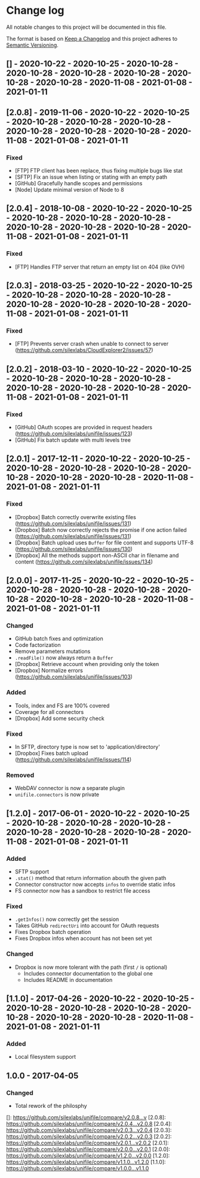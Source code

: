 # Change log
All notable changes to this project will be documented in this file.

The format is based on [Keep a Changelog](http://keepachangelog.com/) and this project adheres to [Semantic Versioning](http://semver.org/).

## [] - 2020-10-22 - 2020-10-25 - 2020-10-28 - 2020-10-28 - 2020-10-28 - 2020-10-28 - 2020-10-28 - 2020-10-28 - 2020-11-08 - 2021-01-08 - 2021-01-11

## [2.0.8] - 2019-11-06 - 2020-10-22 - 2020-10-25 - 2020-10-28 - 2020-10-28 - 2020-10-28 - 2020-10-28 - 2020-10-28 - 2020-10-28 - 2020-11-08 - 2021-01-08 - 2021-01-11
### Fixed
- [FTP] FTP client has been replace, thus fixing multiple bugs like stat
- [SFTP] Fix an issue when listing or stating with an empty path
- [GitHub] Gracefully handle scopes and permissions
- [Node] Update minimal version of Node to 8

## [2.0.4] - 2018-10-08 - 2020-10-22 - 2020-10-25 - 2020-10-28 - 2020-10-28 - 2020-10-28 - 2020-10-28 - 2020-10-28 - 2020-10-28 - 2020-11-08 - 2021-01-08 - 2021-01-11
### Fixed
- [FTP] Handles FTP server that return an empty list on 404 (like OVH)

## [2.0.3] - 2018-03-25 - 2020-10-22 - 2020-10-25 - 2020-10-28 - 2020-10-28 - 2020-10-28 - 2020-10-28 - 2020-10-28 - 2020-10-28 - 2020-11-08 - 2021-01-08 - 2021-01-11
### Fixed
- [FTP] Prevents server crash when unable to connect to server (https://github.com/silexlabs/CloudExplorer2/issues/57)

## [2.0.2] - 2018-03-10 - 2020-10-22 - 2020-10-25 - 2020-10-28 - 2020-10-28 - 2020-10-28 - 2020-10-28 - 2020-10-28 - 2020-10-28 - 2020-11-08 - 2021-01-08 - 2021-01-11
### Fixed
- [GitHub] OAuth scopes are provided in request headers (https://github.com/silexlabs/unifile/issues/123)
- [GitHub] Fix batch update with multi levels tree

## [2.0.1] - 2017-12-11 - 2020-10-22 - 2020-10-25 - 2020-10-28 - 2020-10-28 - 2020-10-28 - 2020-10-28 - 2020-10-28 - 2020-10-28 - 2020-11-08 - 2021-01-08 - 2021-01-11
### Fixed
- [Dropbox] Batch correctly overwrite existing files (https://github.com/silexlabs/unifile/issues/131)
- [Dropbox] Batch now correctly rejects the promise if one action failed (https://github.com/silexlabs/unifile/issues/131)
- [Dropbox] Batch upload uses `Buffer` for file content and supports UTF-8 (https://github.com/silexlabs/unifile/issues/130)
- [Dropbox] All the methods support non-ASCII char in filename and content (https://github.com/silexlabs/unifile/issues/134)

## [2.0.0] - 2017-11-25 - 2020-10-22 - 2020-10-25 - 2020-10-28 - 2020-10-28 - 2020-10-28 - 2020-10-28 - 2020-10-28 - 2020-10-28 - 2020-11-08 - 2021-01-08 - 2021-01-11
### Changed
- GitHub batch fixes and optimization
- Code factorization
- Remove parameters mutations
- `.readFile()` now always return a `Buffer`
- [Dropbox] Retrieve account when providing only the token
- [Dropbox] Normalize errors (https://github.com/silexlabs/unifile/issues/103)

### Added
- Tools, index and FS are 100% covered
- Coverage for all connectors
- [Dropbox] Add some security check

### Fixed
- In SFTP, directory type is now set to 'application/directory'
- [Dropbox] Fixes batch upload (https://github.com/silexlabs/unifile/issues/114)

### Removed
- WebDAV connector is now a separate plugin
- `unifile.connectors` is now private

## [1.2.0] - 2017-06-01 - 2020-10-22 - 2020-10-25 - 2020-10-28 - 2020-10-28 - 2020-10-28 - 2020-10-28 - 2020-10-28 - 2020-10-28 - 2020-11-08 - 2021-01-08 - 2021-01-11
### Added
- SFTP support
- `.stat()` method that return information abouth the given path
- Connector constructor now accepts `infos` to override static infos
- FS connector now has a sandbox to restrict file access

### Fixed
- `.getInfos()` now correctly get the session
- Takes GitHub `redirectUri` into account for OAuth requests
- Fixes Dropbox batch operation
- Fixes Dropbox infos when account has not been set yet

### Changed
- Dropbox is now more tolerant with the path (first `/` is optional)
  - Includes connector documentation to the global one
  - Includes README in documentation

## [1.1.0] - 2017-04-26 - 2020-10-22 - 2020-10-25 - 2020-10-28 - 2020-10-28 - 2020-10-28 - 2020-10-28 - 2020-10-28 - 2020-10-28 - 2020-11-08 - 2021-01-08 - 2021-01-11
### Added
  - Local filesystem support

## 1.0.0 - 2017-04-05
### Changed
  - Total rework of the philosphy

[]: https://github.com/silexlabs/unifile/compare/v2.0.8...v
[2.0.8]: https://github.com/silexlabs/unifile/compare/v2.0.4...v2.0.8
[2.0.4]: https://github.com/silexlabs/unifile/compare/v2.0.3...v2.0.4
[2.0.3]: https://github.com/silexlabs/unifile/compare/v2.0.2...v2.0.3
[2.0.2]: https://github.com/silexlabs/unifile/compare/v2.0.1...v2.0.2
[2.0.1]: https://github.com/silexlabs/unifile/compare/v2.0.0...v2.0.1
[2.0.0]: https://github.com/silexlabs/unifile/compare/v1.2.0...v2.0.0
[1.2.0]: https://github.com/silexlabs/unifile/compare/v1.1.0...v1.2.0
[1.1.0]: https://github.com/silexlabs/unifile/compare/v1.0.0...v1.1.0
